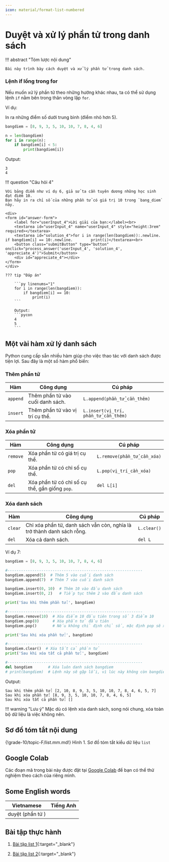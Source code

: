 ```yaml
---
icon: material/format-list-numbered
---
```


# Duyệt và xử lý phần tử trong danh sách

!!! abstract "Tóm lược nội dung"

    Bài này trình bày cách duyệt và xử lý phần tử trong danh sách.

### Lệnh if lồng trong for

Nếu muốn xử lý phần tử theo những hướng khác nhau, ta có thể sử dụng lệnh `if` nằm bên trong thân vòng lặp `for`.

Ví dụ:

In ra những điểm số dưới trung bình (điểm nhỏ hơn 5).
```py linenums="1"
bangdiem = [8, 9, 3, 5, 10, 10, 7, 8, 4, 6]

n = len(bangdiem)
for i in range(n):
    if bangdiem[i] < 5:
        print(bangdiem[i])
```

Output:
```pycon
3
4
```

!!! question "Câu hỏi 4"

    Với bảng điểm như ví dụ 6, giả sử ta cần tuyên dương những học sinh đạt điểm 10.  
    Bạn hãy in ra chỉ số của những phần tử có giá trị 10 trong `bang_diem` này.

    <div>
    <form id="answer-form">
        <label for="userInput_4">Lời giải của bạn:</label><br>
        <textarea id="userInput_4" name="userInput_4" style="height:3rem" required></textarea>
        <textarea id="solution_4">for i in range(len(bangdiem)):.newline.    if bangdiem[i] == 10:.newline.        print(i)</textarea><br>
        <button class="submitButton" type="button" onclick="process_answer('userInput_4', 'solution_4', 'appreciate_4')">Submit</button>
        <div id="appreciate_4"></div>
    </form>
    </div>

    ??? tip "Đáp án"

        ```py linenums="1"
        for i in range(len(bangdiem)):
            if bangdiem[i] == 10:
                print(i)
        ```

        Output:
        ```pycon
        4
        5
        ```

## Một vài hàm xử lý danh sách

Python cung cấp sẵn nhiều hàm giúp cho việc thao tác với danh sách được tiện lợi. Sau đây là một số hàm phổ biến:  

### Thêm phần tử

| Hàm | Công dụng | Cú pháp |
| --- | --- | --- |
| `append` | Thêm phần tử vào cuối danh sách. | `L.append(phần_tử_cần_thêm)` | 
| `insert` | Thêm phần tử vào vị trí cụ thể. | `L.insert(vị_trí, phần_tử_cần_thêm)` |

### Xóa phần tử

| Hàm | Công dụng | Cú pháp |
| --- | --- | --- |
| `remove` | Xóa phần tử có giá trị cụ thể. | `L.remove(phần_tử_cần_xóa)` |
| `pop` | Xóa phần tử có chỉ số cụ thể. | `L.pop(vị_trí_cần_xóa)` |
| `del` | Xóa phần tử có chỉ số cụ thể, gần giống `pop`. | `del L[i]` |

### Xóa danh sách

| Hàm | Công dụng | Cú pháp |
| --- | --- | --- |
| `clear` | Chỉ xóa phần tử, danh sách vẫn còn, nghĩa là trở thành danh sách rỗng. | `L.clear()` |  
| `del` | Xóa cả danh sách. | `del L` | 

Ví dụ 7:
```py linenums="1"
bangdiem = [8, 9, 3, 5, 10, 10, 7, 8, 4, 6]

#------------------------------------------------------------
bangdiem.append(5)  # Thêm 5 vào cuối danh sách
bangdiem.append(7)  # Thêm 7 vào cuối danh sách

bangdiem.insert(0, 10)  # Thêm 10 vào đầu danh sách
bangdiem.insert(0, 2)   # Tiếp tục thêm 2 vào đầu danh sách

print('Sau khi thêm phần tử:', bangdiem)

#------------------------------------------------------------
bangdiem.remove(10)  # Xóa điểm 10 đầu tiên trong số 3 điểm 10
bangdiem.pop(0)      # Xóa phần tử đầu tiên
bangdiem.pop()       # Nếu không chỉ định chỉ số, mặc định pop sẽ xóa phần tử cuối cùng

print('Sau khi xóa phần tử:', bangdiem)

#------------------------------------------------------------
bangdiem.clear()  # Xóa tất cả phần tử
print('Sau khi xóa tất cả phần tử:', bangdiem)

#------------------------------------------------------------
del bangdiem       # Xóa luôn danh sách bangdiem
# print(bangdiem)  # Lệnh này sẽ gặp lỗi, vì lúc này không còn bangdiem nào nữa
```

Output:

```pycon
Sau khi thêm phần tử: [2, 10, 8, 9, 3, 5, 10, 10, 7, 8, 4, 6, 5, 7]
Sau khi xóa phần tử: [8, 9, 3, 5, 10, 10, 7, 8, 4, 6, 5]
Sau khi xóa tất cả phần tử: []
```

!!! warning "Lưu ý"
    Mặc dù có lệnh xóa danh sách, song nói chung, xóa toàn bộ dữ liệu là việc không nên.

## Sơ đồ tóm tắt nội dung

{!grade-10/topic-F/list.mm.md!}
Hình 1. Sơ đồ tóm tắt kiểu dữ liệu `list`

## Google Colab

Các đoạn mã trong bài này được đặt tại <a href="https://colab.research.google.com/drive/1H_MnLvHvWfn22yIZWVBJH2Sr7nsv6Mkl?usp=sharing" target="_blank">Google Colab</a> để bạn có thể thử nghiệm theo cách của riêng mình.

## Some English words

| Vietnamese | Tiếng Anh |
| --- | --- |
| duyệt (phần tử )

## Bài tập thực hành

1. [Bài tập list 1](https://colab.research.google.com/drive/1xh2Db9apAnRbYQJdMSNQOyzKu-fi344V?usp=sharing){:target="_blank"}

2. [Bài tập list 2](https://colab.research.google.com/drive/11bOGQPBTpOQcroYQlad_Fn-vKfHGuGXv?usp=sharing){:target="_blank"}